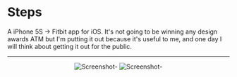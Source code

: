 Steps
=====

A iPhone 5S -> Fitbit app for iOS. It's not going to be winning any design awards ATM but I'm putting it out because it's useful to me, and one day I will think about getting it out for the public.


---
<center>

![Screenshot](https://github.com/orta/Steps/raw/master/web/setup.png)-
![Screenshot](https://github.com/orta/Steps/raw/master/web/app.png)-

</center>
